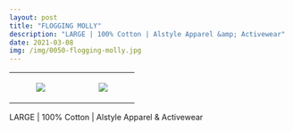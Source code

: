 ```yaml
---
layout: post
title: "FLOGGING MOLLY"
description: "LARGE | 100% Cotton | Alstyle Apparel &amp; Activewear"
date: 2021-03-08
img: /img/0050-flogging-molly.jpg
---
```




<table style="width:100%;"><tr><td style="vertical-align:top;">
      <figure class="tmblr-full" data-orig-height="2048" data-orig-width="1365" data-orig-src="https://concertshirts.netlify.app/shirts/0050/0050-01.jpg"><img src="https://64.media.tumblr.com/02f140802010ef3ee441e970f953fc6a/046d8fcf129576ff-79/s540x810/646046249465b68fe427bb228ca724f9ada4f08b.jpg" data-orig-height="2048" data-orig-width="1365" data-orig-src="https://concertshirts.netlify.app/shirts/0050/0050-01.jpg"/></figure></td>
    <td style="vertical-align:top;">
      <figure class="tmblr-full" data-orig-height="2048" data-orig-width="1365" data-orig-src="https://concertshirts.netlify.app/shirts/0050/0050-02.jpg"><img src="https://64.media.tumblr.com/c29e38cbe4a3df07df9c60b7fda8a9c6/046d8fcf129576ff-81/s540x810/f46297e2036328a76586ecac80ec96db218fb73b.jpg" data-orig-height="2048" data-orig-width="1365" data-orig-src="https://concertshirts.netlify.app/shirts/0050/0050-02.jpg"/></figure></td>
  </tr></table><p>
  LARGE | 100% Cotton | Alstyle Apparel &amp; Activewear
</p>
